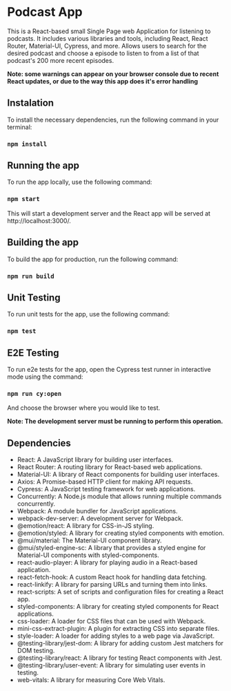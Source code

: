 # Podcast App

This is a React-based small Single Page web Application for listening to podcasts. It includes various libraries and tools, including React, React Router, Material-UI, Cypress, and more. Allows users to search for the desired podcast and choose a episode to listen to from a list of that podcast's 200 more recent episodes.

**Note: some warnings can appear on your browser console due to recent React updates, or due to the way this app does it's error handling**

## Instalation

To install the necessary dependencies, run the following command in your terminal:

### `npm install`

## Running the app

To run the app locally, use the following command:

### `npm start`

This will start a development server and the React app will be served at http://localhost:3000/.

## Building the app

To build the app for production, run the following command:

### `npm run build`

## Unit Testing

To run unit tests for the app, use the following command:

  ### `npm test`

## E2E Testing

To run e2e tests for the app, open the Cypress test runner in interactive mode using the command:

### `npm run cy:open`

And choose the browser where you would like to test.

**Note: The development server must be running to perform this operation.**

## Dependencies

- React: A JavaScript library for building user interfaces.
- React Router: A routing library for React-based web applications.
- Material-UI: A library of React components for building user interfaces.
- Axios: A Promise-based HTTP client for making API requests.
- Cypress: A JavaScript testing framework for web applications.
- Concurrently: A Node.js module that allows running multiple commands concurrently.
- Webpack: A module bundler for JavaScript applications.
- webpack-dev-server: A development server for Webpack.
- @emotion/react: A library for CSS-in-JS styling.
- @emotion/styled: A library for creating styled components with emotion.
- @mui/material: The Material-UI component library.
- @mui/styled-engine-sc: A library that provides a styled engine for Material-UI components with styled-components.
- react-audio-player: A library for playing audio in a React-based application.
- react-fetch-hook: A custom React hook for handling data fetching.
- react-linkify: A library for parsing URLs and turning them into links.
- react-scripts: A set of scripts and configuration files for creating a React app.
- styled-components: A library for creating styled components for React applications.
- css-loader: A loader for CSS files that can be used with Webpack.
- mini-css-extract-plugin: A plugin for extracting CSS into separate files.
- style-loader: A loader for adding styles to a web page via JavaScript.
- @testing-library/jest-dom: A library for adding custom Jest matchers for DOM testing.
- @testing-library/react: A library for testing React components with Jest.
- @testing-library/user-event: A library for simulating user events in testing.
- web-vitals: A library for measuring Core Web Vitals.
